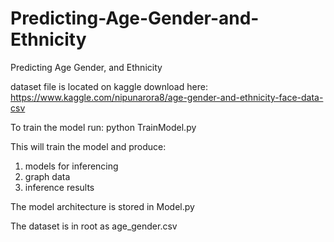 # Predicting-Age-Gender-and-Ethnicity
Predicting Age Gender, and Ethnicity


dataset file is located on kaggle
download here: https://www.kaggle.com/nipunarora8/age-gender-and-ethnicity-face-data-csv

To train the model run: python TrainModel.py

This will train the model and produce:
1. models for inferencing
2. graph data
3. inference results

The model architecture is stored in Model.py

The dataset is in root as age_gender.csv

